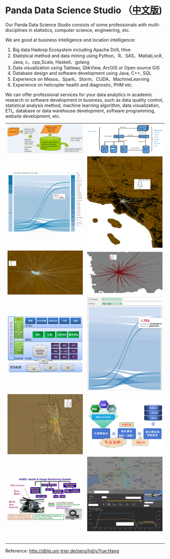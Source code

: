 # Panda Data Science Studio （[中文版](README.md))

Our Panda Data Science Studio consists of some professionals with multi-disciplines in statistics, computer science, engineering, etc.

We are good at business intelligence and location intelligence: 

1. Big data Hadoop Ecosystem including Apache Drill, Hive
2. Statistical method and data mining using Python、R、SAS、Matlab,vc#, Java, c，cpp,Scala, Haskell、golang
3. Data visualization using Tableau, QlikView, ArcGIS or Open source GIS
4. Database design and software development using Java, C++, SQL
5. Experience on Mesos、Spark、Storm、CUDA、MachineLearning
6. Experience on helicopter health and diagnostic, PHM etc.


We can offer professional services for your data analytics in academic research or software development in business, such as data quality control, statistical analysis method, machine learning algorithm, data visualization, ETL, database or data warehouse development, software programming, website development, etc. 


|    |    |
| -------------------------------------|:----------------------------------------:| 
| ![Pics s5](pic/transim.png "transim")| ![Pics s5](pic/bi-flow.png "transim")    | 
| ![Pics s6](pic/p1.jpg "p1")          | ![Pics](pic/CA1.png "ca1")               |
| ![Pics](pic/CA2.png "ca2")           | ![Pics](pic/s3.png "s3")                 |
| ![rr1](pic/rr1.png "rr1")            | ![Pics](pic/t2.png "t2")                 |
| ![tt](pic/tt.png "tt")               | ![Pics](pic/pp1.png "pp1")               |
| ![hums](pic/hums_3.jpg "hums")       | ![Pics](pic/flightdata.jpeg "flightdata")|

Reference: http://dblp.uni-trier.de/pers/hd/y/Yue:Hang

